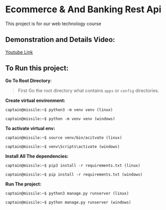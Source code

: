 # Ecommerce & And Banking Rest Api
This project is for our web technology course

## Demonstration and Details Video:
[Youtube Link](https://youtube.com/playlist?list=PLJwnYKOSgjDonCJ2xbyx1fMjBC6L2kMb-)

## To Run this project:
__Go To Root Directory__:
> First Go the root directory what contains `apps` or `config` directories. <br>

__Create virtual environment:__
```console
captain@missile:~$ python3 -m venv venv (linux)
```
```console
captain@missile:~$ python -m venv venv (windows)
```

__To activate virtual env:__
```console
captain@missile:~$ source venv/bin/acitvate (linux)
```
```console
captain@missile:~$ venv\Scripts\activate (windows)
```

__Install All The dependencies:__
```console
captain@missile:~$ pip3 install -r requirements.txt (linux)
```
```console
captain@missile:~$ pip install -r requirements.txt (windows)
```

__Run The project:__
```console
captain@missile:~$ python3 manage.py runserver (linux)
```
```console
captain@missile:~$ python manage.py runserver (windows)
```